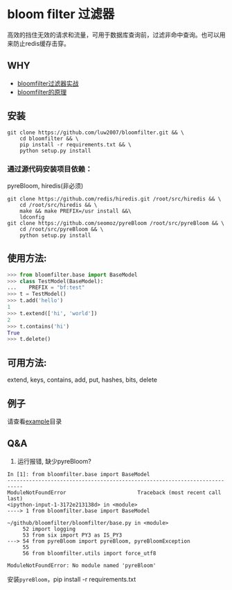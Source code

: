 # bloom filter 过滤器
高效的挡住无效的请求和流量，可用于数据库查询前，过滤非命中查询。也可以用来防止redis缓存击穿。

## WHY
- [bloomfilter过滤器实战](doc/bloomfilter_in_action.md)
- [bloomfilter的原理](doc/bloomfiler_principle.md)

## 安装
```shell
git clone https://github.com/luw2007/bloomfilter.git && \
    cd bloomfilter && \
    pip install -r requirements.txt && \
    python setup.py install
```

### 通过源代码安装项目依赖：
pyreBloom, hiredis(非必须)
```shell
git clone https://github.com/redis/hiredis.git /root/src/hiredis && \
    cd /root/src/hiredis && \
    make && make PREFIX=/usr install &&\
    ldconfig
git clone https://github.com/seomoz/pyreBloom /root/src/pyreBloom && \
    cd /root/src/pyreBloom && \
    python setup.py install
```

## 使用方法:
```python
>>> from bloomfilter.base import BaseModel
>>> class TestModel(BaseModel):
...    PREFIX = "bf:test"
>>> t = TestModel()
>>> t.add('hello')
1
>>> t.extend(['hi', 'world'])
2
>>> t.contains('hi')
True
>>> t.delete()
```
## 可用方法:
extend, keys, contains, add, put, hashes, bits, delete

## 例子
请查看[example](examples)目录


## Q&A
1. 运行报错, 缺少pyreBloom?
```
In [1]: from bloomfilter.base import BaseModel
---------------------------------------------------------------------------
ModuleNotFoundError                       Traceback (most recent call last)
<ipython-input-1-3172e213138d> in <module>
----> 1 from bloomfilter.base import BaseModel

~/github/bloomfilter/bloomfilter/base.py in <module>
     52 import logging
     53 from six import PY3 as IS_PY3
---> 54 from pyreBloom import pyreBloom, pyreBloomException
     55
     56 from bloomfilter.utils import force_utf8

ModuleNotFoundError: No module named 'pyreBloom'
```
安装`pyreBloom`，pip install -r requirements.txt
